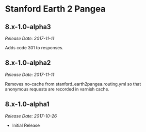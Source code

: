 # Stanford Earth 2 Pangea
8.x-1.0-alpha3
--------------------------------------------------------------------------------
_Release Date: 2017-11-11_

Adds code 301 to responses.

8.x-1.0-alpha2
--------------------------------------------------------------------------------
_Release Date: 2017-11-11_

Removes no-cache from stanford_earth2pangea.routing.yml so that anonymous requests
are recorded in varnish cache.

8.x-1.0-alpha1
--------------------------------------------------------------------------------  
_Release Date: 2017-10-26_

- Initial Release
